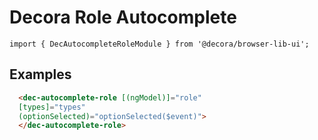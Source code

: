 # Decora Role Autocomplete

`import { DecAutocompleteRoleModule } from '@decora/browser-lib-ui';`

## Examples

```html
  <dec-autocomplete-role [(ngModel)]="role"
  [types]="types"
  (optionSelected)="optionSelected($event)">
  </dec-autocomplete-role>
```
